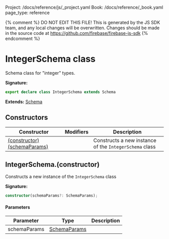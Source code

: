 Project: /docs/reference/js/_project.yaml
Book: /docs/reference/_book.yaml
page_type: reference

{% comment %}
DO NOT EDIT THIS FILE!
This is generated by the JS SDK team, and any local changes will be
overwritten. Changes should be made in the source code at
https://github.com/firebase/firebase-js-sdk
{% endcomment %}

# IntegerSchema class
Schema class for "integer" types.

<b>Signature:</b>

```typescript
export declare class IntegerSchema extends Schema 
```
<b>Extends:</b> [Schema](./ai.schema.md#schema_class)

## Constructors

|  Constructor | Modifiers | Description |
|  --- | --- | --- |
|  [(constructor)(schemaParams)](./ai.integerschema.md#integerschemaconstructor) |  | Constructs a new instance of the <code>IntegerSchema</code> class |

## IntegerSchema.(constructor)

Constructs a new instance of the `IntegerSchema` class

<b>Signature:</b>

```typescript
constructor(schemaParams?: SchemaParams);
```

#### Parameters

|  Parameter | Type | Description |
|  --- | --- | --- |
|  schemaParams | [SchemaParams](./ai.schemaparams.md#schemaparams_interface) |  |

